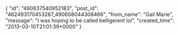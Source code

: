  {
   "id": "490837540952183",
   "post_id": "462493170453287_490608044308466",
   "from_name": "Gail Marie",
   "message": "I was hoping to be called belligerent lol",
   "created_time": "2013-03-10T21:01:39+0000"
 }
